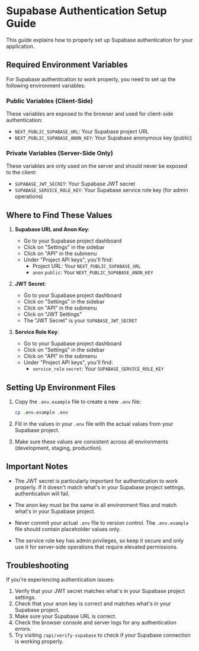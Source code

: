 <!--

 * Copyright (c) 2025 Cosmo Exploit Group LLC. All Rights Reserved.
 *
 * PROPRIETARY AND CONFIDENTIAL
 *
 * This file is part of the Cosmo Exploit Group LLC Weight Management System.
 * Unauthorized copying of this file, via any medium is strictly prohibited.
 *
 * This file contains proprietary and confidential information of
 * Cosmo Exploit Group LLC and may not be copied, distributed, or used
 * in any way without explicit written permission.


-->

# Supabase Authentication Setup Guide

This guide explains how to properly set up Supabase authentication for your application.

## Required Environment Variables

For Supabase authentication to work properly, you need to set up the following environment variables:

### Public Variables (Client-Side)

These variables are exposed to the browser and used for client-side authentication:

- `NEXT_PUBLIC_SUPABASE_URL`: Your Supabase project URL
- `NEXT_PUBLIC_SUPABASE_ANON_KEY`: Your Supabase anonymous key (public)

### Private Variables (Server-Side Only)

These variables are only used on the server and should never be exposed to the client:

- `SUPABASE_JWT_SECRET`: Your Supabase JWT secret
- `SUPABASE_SERVICE_ROLE_KEY`: Your Supabase service role key (for admin operations)

## Where to Find These Values

1. **Supabase URL and Anon Key**:

   - Go to your Supabase project dashboard
   - Click on "Settings" in the sidebar
   - Click on "API" in the submenu
   - Under "Project API keys", you'll find:
     - Project URL: Your `NEXT_PUBLIC_SUPABASE_URL`
     - `anon` `public`: Your `NEXT_PUBLIC_SUPABASE_ANON_KEY`

2. **JWT Secret**:

   - Go to your Supabase project dashboard
   - Click on "Settings" in the sidebar
   - Click on "API" in the submenu
   - Click on "JWT Settings"
   - The "JWT Secret" is your `SUPABASE_JWT_SECRET`

3. **Service Role Key**:
   - Go to your Supabase project dashboard
   - Click on "Settings" in the sidebar
   - Click on "API" in the submenu
   - Under "Project API keys", you'll find:
     - `service_role` `secret`: Your `SUPABASE_SERVICE_ROLE_KEY`

## Setting Up Environment Files

1. Copy the `.env.example` file to create a new `.env` file:

   ```bash
   cp .env.example .env
   ```

2. Fill in the values in your `.env` file with the actual values from your Supabase project.

3. Make sure these values are consistent across all environments (development, staging, production).

## Important Notes

- The JWT secret is particularly important for authentication to work properly. If it doesn't match what's in your Supabase project settings, authentication will fail.

- The anon key must be the same in all environment files and match what's in your Supabase project.

- Never commit your actual `.env` file to version control. The `.env.example` file should contain placeholder values only.

- The service role key has admin privileges, so keep it secure and only use it for server-side operations that require elevated permissions.

## Troubleshooting

If you're experiencing authentication issues:

1. Verify that your JWT secret matches what's in your Supabase project settings.
2. Check that your anon key is correct and matches what's in your Supabase project.
3. Make sure your Supabase URL is correct.
4. Check the browser console and server logs for any authentication errors.
5. Try visiting `/api/verify-supabase` to check if your Supabase connection is working properly.
